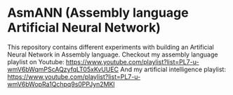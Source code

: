 # AsmANN (Assembly language Artificial Neural Network)

This repository contains different experiments with building an Artificial Neural Network in Assembly language. 
Checkout my assembly language playlist on Youtube: https://www.youtube.com/playlist?list=PL7-u-wmV6bWqmPScAQzyfqLT05xKvUUEC
And my artificial intelligence playlist: https://www.youtube.com/playlist?list=PL7-u-wmV6bWopRa1Qchpq9s0PPJyn2MKl

